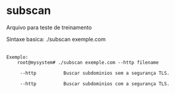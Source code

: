 # subscan

Arquivo para teste de treinamento

 Sintaxe basica:
    ./subscan exemple.com <option> <nomearquivo> <subdomains-words>
    
    Exemplo:
        root@mysystem# ./subscan exemple.com --http filename
    
         --http          Buscar subdominios sem a segurança TLS.
    
         --http          Buscar subdominios com a segurança TLS.
